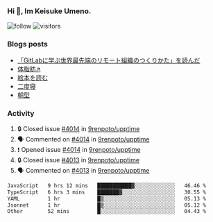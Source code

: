 ### Hi 👋, Im Keisuke Umeno.

<!--
**9renpoto/9renpoto** is a ✨ _special_ ✨ repository because its `README.md` (this file) appears on your GitHub profile.

Here are some ideas to get you started:

- 🔭 I’m currently working on ...
- 🌱 I’m currently learning ...
- 👯 I’m looking to collaborate on ...
- 🤔 I’m looking for help with ...
- 💬 Ask me about ...
- 📫 How to reach me: ...
- 😄 Pronouns: ...
- ⚡ Fun fact: ...
-->

![follow](https://img.shields.io/github/followers/9renpoto?label=Follow&style=social)
![visitors](https://komarev.com/ghpvc/?username=9renpoto&label=Profile%20views&color=0e75b6&style=flat)

### Blogs posts

<!-- BLOG-POST-LIST:START -->
- [「GitLabに学ぶ世界最先端のリモート組織のつくりかた」を読んだ](https://9renpoto.win/entry/2024/09/10/remote_organization)
- [体脂肪↗](https://9renpoto.win/entry/2024/08/12/gaining_fat)
- [絵本を読む](https://9renpoto.win/entry/2024/07/26/picture_book)
- [二度寝](https://9renpoto.win/entry/2024/07/18/going_back_to_sleep)
- [朝型](https://9renpoto.win/entry/2024/05/29/im-an-early)
<!-- BLOG-POST-LIST:END -->

### Activity

<!--START_SECTION:activity-->
1. 🔒 Closed issue [#4014](https://github.com/9renpoto/upptime/issues/4014) in [9renpoto/upptime](https://github.com/9renpoto/upptime)
2. 🗣 Commented on [#4014](https://github.com/9renpoto/upptime/issues/4014#issuecomment-2445571903) in [9renpoto/upptime](https://github.com/9renpoto/upptime)
3. ❗ Opened issue [#4014](https://github.com/9renpoto/upptime/issues/4014) in [9renpoto/upptime](https://github.com/9renpoto/upptime)
4. 🔒 Closed issue [#4013](https://github.com/9renpoto/upptime/issues/4013) in [9renpoto/upptime](https://github.com/9renpoto/upptime)
5. 🗣 Commented on [#4013](https://github.com/9renpoto/upptime/issues/4013#issuecomment-2445470284) in [9renpoto/upptime](https://github.com/9renpoto/upptime)
<!--END_SECTION:activity-->

<!--START_SECTION:waka-->

```txt
JavaScript   9 hrs 12 mins   ███████████▓░░░░░░░░░░░░░   46.46 %
TypeScript   6 hrs 3 mins    ███████▓░░░░░░░░░░░░░░░░░   30.55 %
YAML         1 hr            █▒░░░░░░░░░░░░░░░░░░░░░░░   05.13 %
Jsonnet      1 hr            █▒░░░░░░░░░░░░░░░░░░░░░░░   05.12 %
Other        52 mins         █░░░░░░░░░░░░░░░░░░░░░░░░   04.43 %
```

<!--END_SECTION:waka-->
